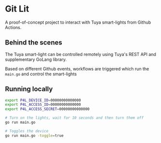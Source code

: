 # Git Lit

A proof-of-concept project to interact with Tuya smart-lights from Github Actions.

## Behind the scenes

The Tuya smart-light can be controlled remotely using Tuya's REST API and supplementary GoLang library.

Based on different Github events, workflows are triggered which run the `main.go` and control the smart-lights

 ## Running locally

```bash
export P4L_DEVICE_ID=00000000000000 
export P4L_ACCESS_ID=00000000000000
export P4L_ACCESS_SECRET=00000000000000     

# Turn on the lights, wait for 10 seconds and then turn them off
go run main.go

# Toggles the device
go run main.go -toggle=true
```